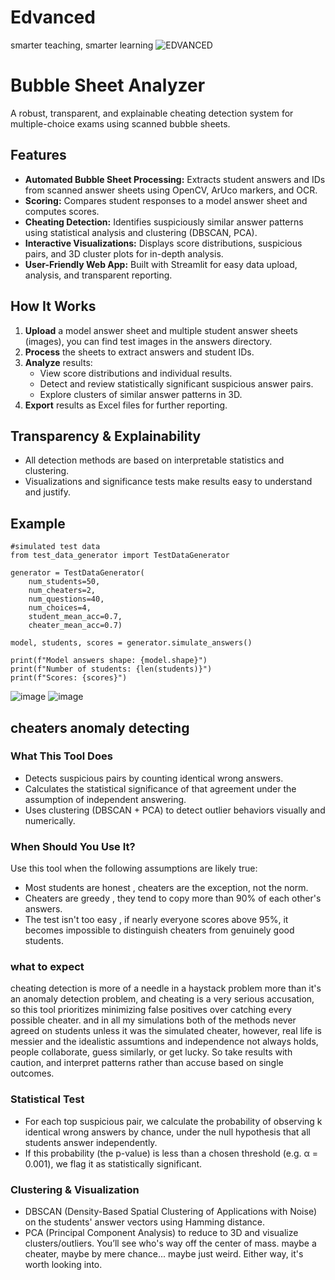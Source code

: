 # Edvanced
smarter teaching, smarter learning
![EDVANCED](https://github.com/user-attachments/assets/fbfd7a1a-2be1-41cf-9560-449dae002ee8)
# Bubble Sheet Analyzer

A robust, transparent, and explainable cheating detection system for multiple-choice exams using scanned bubble sheets.

## Features

- **Automated Bubble Sheet Processing:** Extracts student answers and IDs from scanned answer sheets using OpenCV, ArUco markers, and OCR.
- **Scoring:** Compares student responses to a model answer sheet and computes scores.
- **Cheating Detection:** Identifies suspiciously similar answer patterns using statistical analysis and clustering (DBSCAN, PCA).
- **Interactive Visualizations:** Displays score distributions, suspicious pairs, and 3D cluster plots for in-depth analysis.
- **User-Friendly Web App:** Built with Streamlit for easy data upload, analysis, and transparent reporting.

## How It Works

1. **Upload** a model answer sheet and multiple student answer sheets (images), you can find test images in the answers directory.
2. **Process** the sheets to extract answers and student IDs.
3. **Analyze** results:
   - View score distributions and individual results.
   - Detect and review statistically significant suspicious answer pairs.
   - Explore clusters of similar answer patterns in 3D.
4. **Export** results as Excel files for further reporting.



## Transparency & Explainability

- All detection methods are based on interpretable statistics and clustering.
- Visualizations and significance tests make results easy to understand and justify.

## Example
```
#simulated test data
from test_data_generator import TestDataGenerator

generator = TestDataGenerator(
    num_students=50,
    num_cheaters=2,
    num_questions=40,
    num_choices=4,
    student_mean_acc=0.7,
    cheater_mean_acc=0.7)

model, students, scores = generator.simulate_answers()

print(f"Model answers shape: {model.shape}")
print(f"Number of students: {len(students)}")
print(f"Scores: {scores}")
```
![image](https://github.com/user-attachments/assets/25a968bc-f2f6-47c4-9cf0-1dd0fd80b9ec)
![image](https://github.com/user-attachments/assets/b0b2e539-a733-414b-9ebd-4306cc241d6b)


## cheaters anomaly detecting

### What This Tool Does

- Detects suspicious pairs by counting identical wrong answers.
- Calculates the statistical significance of that agreement under the assumption of independent answering.
- Uses clustering (DBSCAN + PCA) to detect outlier behaviors visually and numerically.


###  When Should You Use It?
Use this tool when the following assumptions are likely true:

 - Most students are honest , cheaters are the exception, not the norm.
 - Cheaters are greedy , they tend to copy more than 90% of each other's answers.
 - The test isn't too easy , if nearly everyone scores above 95%, it becomes impossible to distinguish cheaters from genuinely good students.
### what to expect
cheating detection is more of a needle in a haystack problem more than it's an anomaly detection problem, and cheating is a very serious accusation, 
so this tool prioritizes minimizing false positives over catching every possible cheater. and in all my simulations both of the methods never agreed on students unless it was the simulated cheater, however, real life is messier and the idealistic assumtions and independence not always holds, people collaborate, guess similarly, or get lucky. So take results with caution, and interpret patterns rather than accuse based on single outcomes.


### Statistical Test
- For each top suspicious pair, we calculate the probability of observing k identical wrong answers by chance, under the null hypothesis that all students answer independently.
- If this probability (the p-value) is less than a chosen threshold (e.g. α = 0.001), we flag it as statistically significant.

### Clustering & Visualization
- DBSCAN (Density-Based Spatial Clustering of Applications with Noise) on the students' answer vectors using Hamming distance.
- PCA (Principal Component Analysis) to reduce to 3D and visualize clusters/outliers.
You’ll see who's way off the center of mass. maybe a cheater, maybe by mere chance... maybe just weird. Either way, it's worth looking into.




